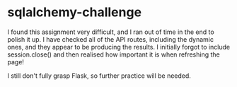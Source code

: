 # sqlalchemy-challenge

I found this assignment very difficult, and I ran out of time in the end to polish it up. I have checked all of the API routes, including the dynamic ones, and they appear to be producing the results. I initially forgot to include session.close() and then realised how important it is when refreshing the page! 

I still don't fully grasp Flask, so further practice will be needed.

